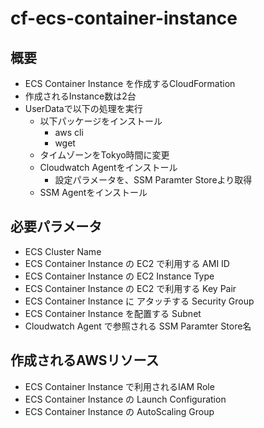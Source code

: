 # cf-ecs-container-instance

## 概要

* ECS Container Instance を作成するCloudFormation
* 作成されるInstance数は2台
* UserDataで以下の処理を実行
  * 以下パッケージをインストール
    * aws cli
    * wget
  * タイムゾーンをTokyo時間に変更
  * Cloudwatch Agentをインストール
    * 設定パラメータを、SSM Paramter Storeより取得
  * SSM Agentをインストール

## 必要パラメータ

* ECS Cluster Name
* ECS Container Instance の EC2 で利用する AMI ID
* ECS Container Instance の EC2 Instance Type
* ECS Container Instance の EC2 で利用する Key Pair
* ECS Container Instance に アタッチする Security Group
* ECS Container Instance を配置する Subnet
* Cloudwatch Agent で参照される SSM Paramter Store名

## 作成されるAWSリソース

* ECS Container Instance で利用されるIAM Role
* ECS Container Instance の Launch Configuration
* ECS Container Instance の AutoScaling Group

